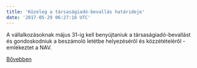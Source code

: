 ```yaml
---
title: 'Közeleg a társaságiadó-bevallás határideje'
date: '2017-05-29 06:27:16 UTC'
---
```


A vállalkozásoknak május 31-ig kell benyújtaniuk a társaságiadó-bevallást és gondoskodniuk a beszámoló letétbe helyezéséről és közzétételéről - emlékeztet a NAV.


[Bővebben](http://ift.tt/2reeMbQ)
